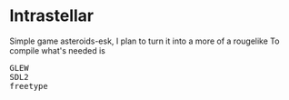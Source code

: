 # Intrastellar
Simple game asteroids-esk, I plan to turn it into a more of a rougelike
To compile what's needed is
<pre>
GLEW
SDL2
freetype
</pre>
